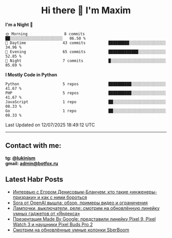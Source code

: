 ## <h1 align="center">Hi there 👋 I'm Maxim</h1>

<!--START_SECTION:waka-->
**I'm a Night 🦉** 

```text
🌞 Morning                8 commits           ██░░░░░░░░░░░░░░░░░░░░░░░   06.50 % 
🌆 Daytime                43 commits          █████████░░░░░░░░░░░░░░░░   34.96 % 
🌃 Evening                65 commits          █████████████░░░░░░░░░░░░   52.85 % 
🌙 Night                  7 commits           █░░░░░░░░░░░░░░░░░░░░░░░░   05.69 % 
```


**I Mostly Code in Python** 

```text
Python                   5 repos             ██████████░░░░░░░░░░░░░░░   41.67 % 
PHP                      5 repos             ██████████░░░░░░░░░░░░░░░   41.67 % 
JavaScript               1 repo              ██░░░░░░░░░░░░░░░░░░░░░░░   08.33 % 
Go                       1 repo              ██░░░░░░░░░░░░░░░░░░░░░░░   08.33 % 
```




 Last Updated on 12/07/2025 18:49:12 UTC
<!--END_SECTION:waka-->
___
## Contact with me:
**tg: [@lukinism](https://t.me/lukinism)  
gmail: admin@botfox.ru**

## Latest Habr Posts
<!-- BLOG-POST-LIST:START -->
- [Интервью с Егором Денисовым-Бланчем: кто такие «инженеры-призраки» и как с ними бороться](https://habr.com/ru/articles/869694/?utm_campaign=869694&utm_source=habrahabr&utm_medium=rss)
- [Sora от OpenAI вышла: обзор, примеры видео и ограничения](https://habr.com/ru/articles/865210/?utm_campaign=865210&utm_source=habrahabr&utm_medium=rss)
- [Лампочки, выключатели, реле: смотрим на обновлённую линейку умных гаджетов от «Яндекса»](https://habr.com/ru/articles/859622/?utm_campaign=859622&utm_source=habrahabr&utm_medium=rss)
- [Презентация Made By Google: представили линейку Pixel 9, Pixel Watch 3 и наушники Pixel Buds Pro 2](https://habr.com/ru/articles/835836/?utm_campaign=835836&utm_source=habrahabr&utm_medium=rss)
- [Смотрим на обновлённые умные колонки SberBoom](https://habr.com/ru/articles/834302/?utm_campaign=834302&utm_source=habrahabr&utm_medium=rss)
<!-- BLOG-POST-LIST:END -->
